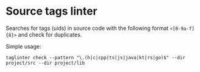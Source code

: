 # Source tags linter

Searches for tags (uids) in source code with the following format `<[0-9a-f]{8}>` and check for duplicates.

Simple usage:

```
taglinter check --pattern "\.(h|c|cpp|ts|js|java|kt|rs|go)$" --dir project/src --dir project/lib
```
